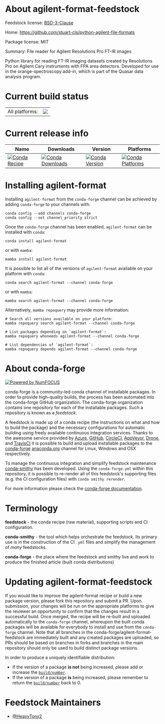 About agilent-format-feedstock
==============================

Feedstock license: [BSD-3-Clause](https://github.com/conda-forge/agilent-format-feedstock/blob/main/LICENSE.txt)

Home: https://github.com/stuart-cls/python-agilent-file-formats

Package license: MIT

Summary: File reader for Agilent Resolutions Pro FT-IR images

Python library for reading FT-IR imaging datasets created by Resolutions Pro on Agilent Cary instruments with FPA area detectors. Developed for use in the orange-spectroscopy add-in, which is part of the Quasar data analysis program.

Current build status
====================


<table><tr><td>All platforms:</td>
    <td>
      <a href="https://dev.azure.com/conda-forge/feedstock-builds/_build/latest?definitionId=22168&branchName=main">
        <img src="https://dev.azure.com/conda-forge/feedstock-builds/_apis/build/status/agilent-format-feedstock?branchName=main">
      </a>
    </td>
  </tr>
</table>

Current release info
====================

| Name | Downloads | Version | Platforms |
| --- | --- | --- | --- |
| [![Conda Recipe](https://img.shields.io/badge/recipe-agilent--format-green.svg)](https://anaconda.org/conda-forge/agilent-format) | [![Conda Downloads](https://img.shields.io/conda/dn/conda-forge/agilent-format.svg)](https://anaconda.org/conda-forge/agilent-format) | [![Conda Version](https://img.shields.io/conda/vn/conda-forge/agilent-format.svg)](https://anaconda.org/conda-forge/agilent-format) | [![Conda Platforms](https://img.shields.io/conda/pn/conda-forge/agilent-format.svg)](https://anaconda.org/conda-forge/agilent-format) |

Installing agilent-format
=========================

Installing `agilent-format` from the `conda-forge` channel can be achieved by adding `conda-forge` to your channels with:

```
conda config --add channels conda-forge
conda config --set channel_priority strict
```

Once the `conda-forge` channel has been enabled, `agilent-format` can be installed with `conda`:

```
conda install agilent-format
```

or with `mamba`:

```
mamba install agilent-format
```

It is possible to list all of the versions of `agilent-format` available on your platform with `conda`:

```
conda search agilent-format --channel conda-forge
```

or with `mamba`:

```
mamba search agilent-format --channel conda-forge
```

Alternatively, `mamba repoquery` may provide more information:

```
# Search all versions available on your platform:
mamba repoquery search agilent-format --channel conda-forge

# List packages depending on `agilent-format`:
mamba repoquery whoneeds agilent-format --channel conda-forge

# List dependencies of `agilent-format`:
mamba repoquery depends agilent-format --channel conda-forge
```


About conda-forge
=================

[![Powered by
NumFOCUS](https://img.shields.io/badge/powered%20by-NumFOCUS-orange.svg?style=flat&colorA=E1523D&colorB=007D8A)](https://numfocus.org)

conda-forge is a community-led conda channel of installable packages.
In order to provide high-quality builds, the process has been automated into the
conda-forge GitHub organization. The conda-forge organization contains one repository
for each of the installable packages. Such a repository is known as a *feedstock*.

A feedstock is made up of a conda recipe (the instructions on what and how to build
the package) and the necessary configurations for automatic building using freely
available continuous integration services. Thanks to the awesome service provided by
[Azure](https://azure.microsoft.com/en-us/services/devops/), [GitHub](https://github.com/),
[CircleCI](https://circleci.com/), [AppVeyor](https://www.appveyor.com/),
[Drone](https://cloud.drone.io/welcome), and [TravisCI](https://travis-ci.com/)
it is possible to build and upload installable packages to the
[conda-forge](https://anaconda.org/conda-forge) [anaconda.org](https://anaconda.org/)
channel for Linux, Windows and OSX respectively.

To manage the continuous integration and simplify feedstock maintenance
[conda-smithy](https://github.com/conda-forge/conda-smithy) has been developed.
Using the ``conda-forge.yml`` within this repository, it is possible to re-render all of
this feedstock's supporting files (e.g. the CI configuration files) with ``conda smithy rerender``.

For more information please check the [conda-forge documentation](https://conda-forge.org/docs/).

Terminology
===========

**feedstock** - the conda recipe (raw material), supporting scripts and CI configuration.

**conda-smithy** - the tool which helps orchestrate the feedstock.
                   Its primary use is in the construction of the CI ``.yml`` files
                   and simplify the management of *many* feedstocks.

**conda-forge** - the place where the feedstock and smithy live and work to
                  produce the finished article (built conda distributions)


Updating agilent-format-feedstock
=================================

If you would like to improve the agilent-format recipe or build a new
package version, please fork this repository and submit a PR. Upon submission,
your changes will be run on the appropriate platforms to give the reviewer an
opportunity to confirm that the changes result in a successful build. Once
merged, the recipe will be re-built and uploaded automatically to the
`conda-forge` channel, whereupon the built conda packages will be available for
everybody to install and use from the `conda-forge` channel.
Note that all branches in the conda-forge/agilent-format-feedstock are
immediately built and any created packages are uploaded, so PRs should be based
on branches in forks and branches in the main repository should only be used to
build distinct package versions.

In order to produce a uniquely identifiable distribution:
 * If the version of a package **is not** being increased, please add or increase
   the [``build/number``](https://docs.conda.io/projects/conda-build/en/latest/resources/define-metadata.html#build-number-and-string).
 * If the version of a package **is** being increased, please remember to return
   the [``build/number``](https://docs.conda.io/projects/conda-build/en/latest/resources/define-metadata.html#build-number-and-string)
   back to 0.

Feedstock Maintainers
=====================

* [@HeavyTony2](https://github.com/HeavyTony2/)

